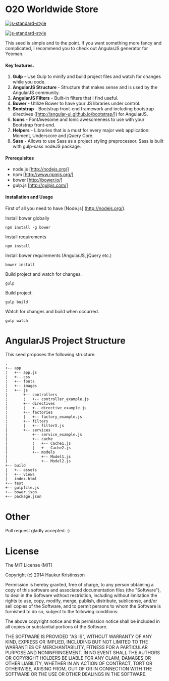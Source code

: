 O2O Worldwide Store
=====================

[![js-standard-style](https://cdn.rawgit.com/feross/standard/master/badge.svg)](https://github.com/feross/standard)

[![js-standard-style](https://cdn.rawgit.com/feross/standard/master/badge.svg)](https://github.com/feross/standard)




This seed is simple and to the point.
If you want something more fancy and complicated, I recommend you to check out AngularJS generator for Yeoman.

#### Key features. ####

 1. **Gulp** - Use Gulp to minify and build project files and watch for changes while you code.
 2. **AngularJS Structure** - Structure that makes sense and is used by the AngularJS community.
 3. **AngularJS Filters** - Built-in filters that I find useful.
 3. **Bower** - Utilize Bower to have your JS libraries under control.
 4. **Bootstrap** - Bootstrap front-end framework and including bootstrap directives ([http://angular-ui.github.io/bootstrap/]) for AngularJS.
 5. **Icons** - FontAwesome and Ionic awesomeness to use with your Bootstrap front-end.
 6. **Helpers** - Libraries that is a must for every major web application: Moment, Underscore and jQuery Core.
 7. **Sass** - Allows to use Sass as a project styling preprocessor. Sass is built with gulp-sass nodeJS package.

#### Prerequisites ####

- node.js [http://nodejs.org/]
- npm [http://www.npmjs.org/]
- bower [http://bower.io/]
- gulp.js [http://gulpjs.com/]

#### Installation and Usage ####

First of all you need to have [Node.js] (http://nodejs.org/).

Install bower globally
```
npm install -g bower
```

Install requirements
```
npm install
```

Install bower requirements (AngularJS, jQuery etc.)
```
bower install
```

Build project and watch for changes.
```
gulp
```

Build project.
```
gulp build
```

Watch for changes and build when occurred.
```
gulp watch
```

# AngularJS Project Structure

This seed proposes the following structure.

```
.
+-- app
¦   +-- app.js
¦   +-- css
¦   +-- fonts
¦   +-- images
¦   +-- js
¦       +-- controllers
¦       ¦   +-- controller_example.js
¦       +-- directives
¦       ¦   +-- directive_example.js
¦       +-- factories
¦       |   +-- factory_example.js
¦       +-- filters
¦       |   +-- filterX.js
|       +-- services
|           +-- service_example.js
|           +-- cache
|           ¦   +-- Cache1.js
|           ¦   +-- Cache2.js
|           +-- models
|               +-- Model1.js
|               +-- Model2.js
+-- build
|   +-- assets
|   +-- views
|   index.html
+-- test
+-- gulpfile.js
+-- bower.json
+-- package.json
```

# Other

Pull request gladly accepted. :)

# License

The MIT License (MIT)

Copyright (c) 2014 Haukur Kristinsson

Permission is hereby granted, free of charge, to any person obtaining a copy of
this software and associated documentation files (the "Software"), to deal in
the Software without restriction, including without limitation the rights to
use, copy, modify, merge, publish, distribute, sublicense, and/or sell copies of
the Software, and to permit persons to whom the Software is furnished to do so,
subject to the following conditions:

The above copyright notice and this permission notice shall be included in all
copies or substantial portions of the Software.

THE SOFTWARE IS PROVIDED "AS IS", WITHOUT WARRANTY OF ANY KIND, EXPRESS OR
IMPLIED, INCLUDING BUT NOT LIMITED TO THE WARRANTIES OF MERCHANTABILITY, FITNESS
FOR A PARTICULAR PURPOSE AND NONINFRINGEMENT. IN NO EVENT SHALL THE AUTHORS OR
COPYRIGHT HOLDERS BE LIABLE FOR ANY CLAIM, DAMAGES OR OTHER LIABILITY, WHETHER
IN AN ACTION OF CONTRACT, TORT OR OTHERWISE, ARISING FROM, OUT OF OR IN
CONNECTION WITH THE SOFTWARE OR THE USE OR OTHER DEALINGS IN THE SOFTWARE.
